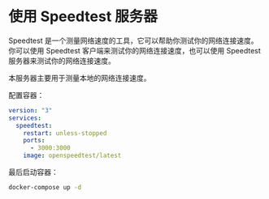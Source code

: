 # 使用 Speedtest 服务器

Speedtest 是一个测量网络速度的工具，它可以帮助你测试你的网络连接速度。你可以使用 Speedtest 客户端来测试你的网络连接速度，也可以使用 Speedtest 服务器来测试你的网络连接速度。

本服务器主要用于测量本地的网络连接速度。

配置容器：

```yaml
version: "3"
services:
  speedtest:
    restart: unless-stopped
    ports:
      - 3000:3000
    image: openspeedtest/latest
```

最后启动容器：

```sh
docker-compose up -d
```
